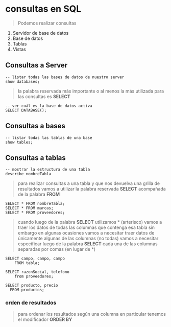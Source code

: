 # consultas en SQL

> Podemos realizar consultas
1. Servidor de base de datos
2. Base de datos
3. Tablas
4. Vistas

## Consultas a Server

    -- listar todas las bases de datos de nuestro server  
    show databases;

> la palabra reservada más importante o al menos la más utilizada para las consultas es **SELECT**

    -- ver cuál es la base de datos activa  
    SELECT DATABASE();  

## Consultas a bases  

    -- listar todas las tablas de una base
    show tables;

## Consultas a tablas

    -- mostrar la estructura de una tabla  
    describe nombreTabla
    
> para realizar consultas a una tabla y que nos devuelva una grilla de resultados 
> vamos a utilizar la palabra reservada **SELECT** acompañada de la palabra **FROM**

    SELECT * FROM nombreTabla;    
    SELECT * FROM marcas;  
    SELECT * FROM proveedores;  

> cuando luego de la palabra **SELECT** utilizamos * (arterisco)
> vamos a traer los datos de todas las columnas que contenga esa tabla
> sin embargo en algunas ocasiones vamos a necesitar traer datos de únicamente algunas de las columnas (no todas)
> vamos a necesitar especificar luego de la palabra **SELECT** cada una de las columnas separadas por comas (en lugar de *)

    SELECT campo, campo, campo  
        FROM tabla;  

    SELECT razonSocial, telefono   
        from proveedores;  

    SELECT producto, precio  
      FROM productos;

### orden de resultados
> para ordenar los resultados según una columna en particular tenemos el modificador **ORDER BY**

